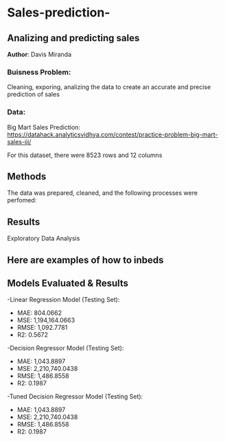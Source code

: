 # Sales-prediction-
## Analizing and predicting sales

**Author**: Davis Miranda

### Buisness Problem: 

Cleaning, exporing, analizing the data to create an accurate and precise prediction of sales


### Data:
Big Mart Sales Prediction: https://datahack.analyticsvidhya.com/contest/practice-problem-big-mart-sales-iii/

For this dataset, there were 8523 rows and 12 columns

## Methods
The data was prepared, cleaned, and the following processes were perfomed:

## Results
Exploratory Data Analysis

## Here are examples of how to inbeds

## Models Evaluated & Results

-Linear Regression Model (Testing Set):
  - MAE: 804.0662 
  - MSE: 1,194,164.0663 
  - RMSE: 1,092.7781 
  - R2: 0.5672

-Decision Regressor Model (Testing Set):
  - MAE: 1,043.8897 
  - MSE: 2,210,740.0438 
  - RMSE: 1,486.8558 
  - R2: 0.1987

-Tuned Decision Regressor Model (Testing Set):
  - MAE: 1,043.8897 
  - MSE: 2,210,740.0438 
  - RMSE: 1,486.8558 
  - R2: 0.1987
